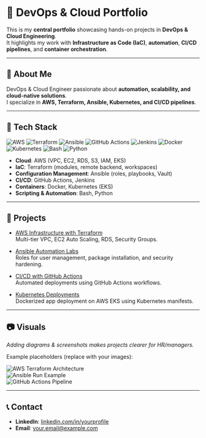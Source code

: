 # 🚀 DevOps & Cloud Portfolio

This is my **central portfolio** showcasing hands-on projects in **DevOps & Cloud Engineering**.  
It highlights my work with **Infrastructure as Code (IaC)**, **automation**, **CI/CD pipelines**, and **container orchestration**.  

---

## 📌 About Me
DevOps & Cloud Engineer passionate about **automation, scalability, and cloud-native solutions**.  
I specialize in **AWS, Terraform, Ansible, Kubernetes, and CI/CD pipelines**.  

---

## 🧰 Tech Stack

![AWS](https://img.shields.io/badge/Cloud-AWS-orange) 
![Terraform](https://img.shields.io/badge/IaC-Terraform-blue) 
![Ansible](https://img.shields.io/badge/CM-Ansible-red) 
![GitHub Actions](https://img.shields.io/badge/CI%2FCD-GitHub_Actions-lightgrey) 
![Jenkins](https://img.shields.io/badge/CI%2FCD-Jenkins-green) 
![Docker](https://img.shields.io/badge/Containers-Docker-blue) 
![Kubernetes](https://img.shields.io/badge/Containers-Kubernetes-blue) 
![Bash](https://img.shields.io/badge/Scripting-Bash-black) 
![Python](https://img.shields.io/badge/Scripting-Python-yellow)

- **Cloud**: AWS (VPC, EC2, RDS, S3, IAM, EKS)  
- **IaC**: Terraform (modules, remote backend, workspaces)  
- **Configuration Management**: Ansible (roles, playbooks, Vault)  
- **CI/CD**: GitHub Actions, Jenkins  
- **Containers**: Docker, Kubernetes (EKS)  
- **Scripting & Automation**: Bash, Python  

---

## 📂 Projects

- [AWS Infrastructure with Terraform](https://github.com/engabelal/aws-infra-terraform)  
  Multi-tier VPC, EC2 Auto Scaling, RDS, Security Groups.  

- [Ansible Automation Labs](https://github.com/engabelal/ansible-automation-labs)  
  Roles for user management, package installation, and security hardening.  

- [CI/CD with GitHub Actions](https://github.com/engabelal/devops-cicd-demos)  
  Automated deployments using GitHub Actions workflows.  

- [Kubernetes Deployments](https://github.com/engabelal/kubernetes-docker-labs)  
  Dockerized app deployment on AWS EKS using Kubernetes manifests.  

---

## 📷 Visuals

_Adding diagrams & screenshots makes projects clearer for HR/managers._  

Example placeholders (replace with your images):  

![AWS Terraform Architecture](./images/aws-terraform-diagram.png)  
![Ansible Run Example](./images/ansible-run.png)  
![GitHub Actions Pipeline](./images/github-actions-pipeline.png)  

---

## 📞 Contact
- **LinkedIn**: [linkedin.com/in/yourprofile](https://linkedin.com/in/yourprofile)  
- **Email**: your.email@example.com  
